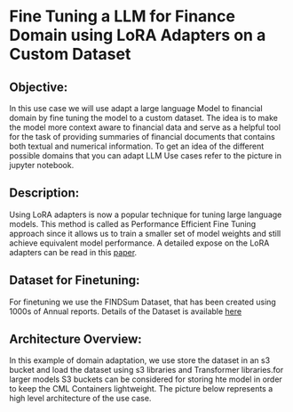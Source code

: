 # Fine Tuning a LLM for Finance Domain using LoRA Adapters on a Custom Dataset
## Objective: 
In this use case we will use adapt a large language Model to financial domain by fine tuning the model to a custom dataset. The idea is to make the model
more context aware to financial data and serve as a helpful tool for the task of providing summaries of financial documents that contains both textual and 
numerical information. To get an idea of the different possible domains that you can adapt LLM Use cases refer to the picture in jupyter notebook.

## Description:
Using LoRA adapters is now a popular technique for tuning large language models. This method is called as Performance Efficient Fine Tuning approach since 
it allows us to train a smaller set of model weights and still achieve equivalent model performance. A detailed expose on the LoRA adapters can be read 
in this [paper](https://arxiv.org/abs/2106.09685).

## Dataset for Finetuning:
For finetuning we use the FINDSum Dataset, that has been created using 1000s of Annual reports. Details of the Dataset is available [here](https://github.com/StevenLau6/FINDSum)

## Architecture Overview:
In this example of domain adaptation, we use store the dataset in an s3 bucket and load the dataset using s3 libraries and Transformer libraries.for larger models S3 buckets
can be considered for storing hte model in order to keep the CML Containers lightweight. The picture below represents a high level architecture of the 
use case.  

